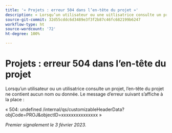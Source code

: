 ```yaml
---
title: '« Projets : erreur 504 dans l’en-tête du projet »'
description: « Lorsqu’un utilisateur ou une uitlisatrice consulte un projet, l’en-tête du projet ne contient aucun nom ou donnée. Un message d’erreur s’affiche à la place. »
source-git-commit: 32d55cddc6d3489e3f3f2b87c46fc682199b6247
workflow-type: ht
source-wordcount: '72'
ht-degree: 100%

---
```



# Projets : erreur 504 dans l’en-tête du projet

Lorsqu’un utilisateur ou un utilisatrice consulte un projet, l’en-tête du projet ne contient aucun nom ou donnée. Le message d’erreur suivant s’affiche à la place :

« 504: undefined /internal/qs/customizableHeaderData?objCode=PROJ&amp;objectID=xxxxxxxxxxxxxxx »

_Premier signalement le 3 février 2023._

